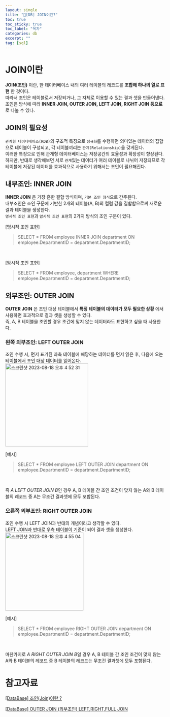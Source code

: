 ```yaml
---
layout: single
title: "📘[DB] JOIN이란?"
toc: true
toc_sticky: true
toc_label: "목차"
categories: db
excerpt: ""
tag: [sql]
---
```


# JOIN이란
**JOIN(조인)** 이란, 한 데이터베이스 내의 여러 테이블의 레코드를 **조합해 하나의 열로 표현** 한 것이다.  
따라서 조인은 테이블로서 저장되거나, 그 자체로 이용할 수 있는 결과 셋을 만들어낸다.  
조인은 방식에 따라 **INNER JOIN, OUTER JOIN, LEFT JOIN, RIGHT JOIN 등으로**로 나눌 수 있다.  

## JOIN의 필요성
`관계형 데이터베이스(RDB)`의 구조적 특징으로 `정규화`를 수행하면 의미있는 데이터의 집합으로 테이블이 구성되고, 각 테이블끼리는 `관계(Relationship)`을 갖게된다.  
이러한 특징으로 인해 관계형 데이터베이스는 저장공간의 효율성과 확장성이 향상된다.  
하지만, 반대로 생각해보면 서로 `관계`있는 데이터가 여러 테이블로 나뉘어 저장되므로 각 테이블에 저장된 데이터를 효과적으로 사용하기 위해서는 조인이 필요해진다.  

## 내부조인: INNER JOIN
**INNER JOIN** 은 가장 흔한 결합 방식이며, `기본 조인 형식`으로 간주된다.  
내부조인은 조인 구문에 기반한 2개의 테이블(A, B)의 컬럼 값을 결합함으로써 새로운 결과 테이블을 생성한다.  
`명시적 조인 표현`과 `암시적 조인 표현`의 2가지 방식의 조인 구문이 있다.  

[명시적 조인 표현]
> SELECT * FROM employee INNER JOIN department ON employee.DepartmentID = department.DepartmentID;
<br>

[암시적 조인 표현] 
> SELECT * FROM employee, department WHERE employee.DepartmentID = department.DepartmentID;


## 외부조인: OUTER JOIN
**OUTER JOIN** 은 조인 대상 테이블에서 **특정 테이블의 데이터가 모두 필요한 상황** 에서 사용하면 효과적으로 결과 셋을 생성할 수 있다.  
즉, A, B 테이블을 조인할 경우 조건에 맞지 않는 데이터라도 표현하고 싶을 때 사용한다.  



### 왼쪽 외부조인: LEFT OUTER JOIN
조인 수행 시, 먼저 표기된 좌측 테이블에 해당하는 데이터를 먼저 읽은 후, 다음에 오는 테이블에서 조인 대상 데이터를 읽어온다.  
<img width="261" alt="스크린샷 2023-08-18 오후 4 52 31" src="https://github.com/hellojunho/hellojunho.github.io/assets/104587537/1a612591-94b6-43bb-83e5-6afea95eecf7">  

[예시]
> SELECT * FROM employee LEFT OUTER JOIN department ON employee.DepartmentID = department.DepartmentID;
<br>


즉 *A LEFT OUTER JOIN B*인 경우 A, B 테이블 간 조인 조건이 맞지 않는 A와 B 테이블의 레코드 중 A는 무조건 결과셋에 모두 포함된다.  


### 오른쪽 외부조인: RIGHT OUTER JOIN
조인 수행 시 LEFT JOIN과 반대의 개념이라고 생각할 수 있다.  
LEFT JOIN과 반대로 우측 테이블이 기준이 되어 결과 셋을 생성한다.  
<img width="246" alt="스크린샷 2023-08-18 오후 4 55 04" src="https://github.com/hellojunho/hellojunho.github.io/assets/104587537/f381bac4-5589-48e2-8143-24a91fb10e39">  

[예시]
> SELECT * FROM employee RIGHT OUTER JOIN department ON employee.DepartmentID = department.DepartmentID;
<br>

마찬가지로 *A RIGHT OUTER JOIN B*일 경우 A, B 테이블 간 조인 조건이 맞지 않는 A와 B 테이블의 레코드 중 B 테이블의 레코드는 무조건 결과셋에 모두 포함된다.  

# 참고자료
[[DataBase] 조인(Join)이란 ?](https://velog.io/@ragnarok_code/DataBase-%EC%A1%B0%EC%9D%B8Join%EC%9D%B4%EB%9E%80)  

[[DataBase] OUTER JOIN (외부조인) LEFT,RIGHT,FULL JOIN](https://limkydev.tistory.com/144)  

